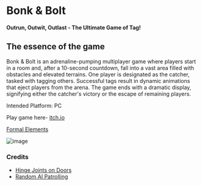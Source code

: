 # Bonk & Bolt

**Outrun, Outwit, Outlast - The Ultimate Game of Tag!**

## The essence of the game
Bonk & Bolt is an adrenaline-pumping multiplayer game where players start in a room and, after a 10-second countdown, fall into a vast area filled with obstacles and elevated terrains. 
One player is designated as the catcher, tasked with tagging others. 
Successful tags result in dynamic animations that eject players from the arena. The game ends with a dramatic display, signifying either the catcher's victory or the escape of remaining players.

Intended Platform: PC

Play game here- [itch.io](https://mayamichael.itch.io/bonk-bolt)

[Formal Elements](https://github.com/our-game-maya-and-michael/Bonk-Bolt/blob/main/formal-elements.md)

![image](https://github.com/our-game-maya-and-michael/Bonk-Bolt/assets/85742675/bbbd667b-25f2-40fa-90dc-89a9739e19d8)

### Credits
* [Hinge Joints on Doors](https://www.youtube.com/watch?v=HaLGYIYqPug&ab_channel=LittleOwlGaming-Unity3dTutorialsWithBrokn)
* [Random AI Patrolling](https://github.com/JonDevTutorial/RandomNavMeshMovement)
